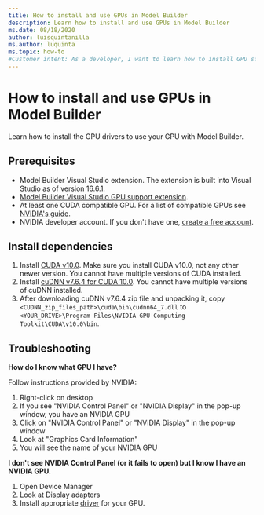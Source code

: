 ```yaml
---
title: How to install and use GPUs in Model Builder
description: Learn how to install and use GPUs in Model Builder
ms.date: 08/18/2020
author: luisquintanilla
ms.author: luquinta
ms.topic: how-to
#Customer intent: As a developer, I want to learn how to install GPU support for Model Builder
---
```


# How to install and use GPUs in Model Builder

Learn how to install the GPU drivers to use your GPU with Model Builder.

## Prerequisites

- Model Builder Visual Studio extension. The extension is built into Visual Studio as of version 16.6.1.
- [Model Builder Visual Studio GPU support extension](https://marketplace.visualstudio.com/items?itemName=MLNET.ModelBuilderGPU).
- At least one CUDA compatible GPU. For a list of compatible GPUs see [NVIDIA's guide](https://developer.nvidia.com/cuda-gpus).
- NVIDIA developer account. If you don't have one, [create a free account](https://developer.nvidia.com/developer-program).

## Install dependencies

1. Install [CUDA v10.0](https://developer.nvidia.com/cuda-10.0-download-archive). Make sure you install CUDA v10.0, not any other newer version. You cannot have multiple versions of CUDA installed.
1. Install [cuDNN v7.6.4 for CUDA 10.0](https://developer.nvidia.com/rdp/cudnn-download). You cannot have multiple versions of cuDNN installed.
1. After downloading cuDNN v7.6.4 zip file and unpacking it, copy `<CUDNN_zip_files_path>\cuda\bin\cudnn64_7.dll` to `<YOUR_DRIVE>\Program Files\NVIDIA GPU Computing Toolkit\CUDA\v10.0\bin`.

## Troubleshooting

**How do I know what GPU I have?**

Follow instructions provided by NVIDIA:

1. Right-click on desktop
1. If you see "NVIDIA Control Panel" or "NVIDIA Display" in the pop-up window, you have an NVIDIA GPU
1. Click on "NVIDIA Control Panel" or "NVIDIA Display" in the pop-up window
1. Look at "Graphics Card Information"
1. You will see the name of your NVIDIA GPU

**I don't see NVIDIA Control Panel (or it fails to open) but I know I have an NVIDIA GPU.**

1. Open Device Manager
1. Look at Display adapters
1. Install appropriate [driver](https://www.nvidia.com/drivers) for your GPU.
